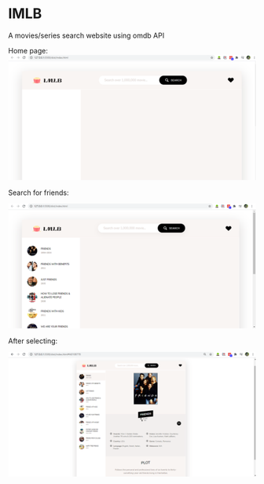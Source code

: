 # IMLB
A movies/series search website using omdb API

Home page:
![](Images/Home%20page.png)

Search for friends:

![](Images/home%20page%20(friends%20search).png)

After selecting:

![](Images/Search.png)


